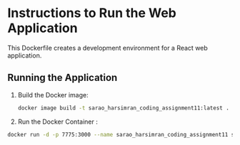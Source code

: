 # Instructions to Run the Web Application

This Dockerfile creates a development environment for a React web application.

## Running the Application

1. Build the Docker image:
   ```bash
   docker image build -t sarao_harsimran_coding_assignment11:latest .

2. Run the Docker Container :
```bash
docker run -d -p 7775:3000 --name sarao_harsimran_coding_assignment11 sarao_harsimran_coding_assignment11:latest .

